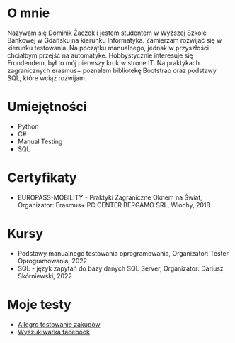# O mnie
Nazywam się Dominik Żaczek i jestem studentem w Wyższej Szkole Bankowej w Gdańsku na kierunku Informatyka. Zamierzam rozwijać się w kierunku testowania. Na początku manualnego, jednak w przyszłości chciałbym przejść na automatyke. Hobbystycznie interesuje się Frondendem, był to mój pierwszy krok w strone IT. Na praktykach zagranicznych erasmus+ poznałem bibliotekę Bootstrap oraz podstawy SQL, które wciąż rozwijam. 


# Umiejętności 

* Python
* C#
* Manual Testing
* SQL

# Certyfikaty

* EUROPASS-MOBILITY - Praktyki Zagraniczne Oknem na Świat, Organizator: Erasmus+ PC CENTER BERGAMO SRL, Włochy, 2018


# Kursy

* Podstawy manualnego testowania oprogramowania, Organizator: Tester Oprogramowania, 2022
* SQL - język zapytań do bazy danych SQL Server, Organizator: Dariusz Skórniewski, 2022

# Moje testy
* [Allegro testowanie zakupów](https://docs.google.com/spreadsheets/d/1LYiNs2nF46T56bBM-z9VKunvJ1dS90RX/edit#gid=1062386265)
* [Wyszukiwarka facebook](https://docs.google.com/spreadsheets/d/1w0F8h0gsB0eOJOmY6GsXkRYWOXi1dtKX/edit#gid=1175172540)
